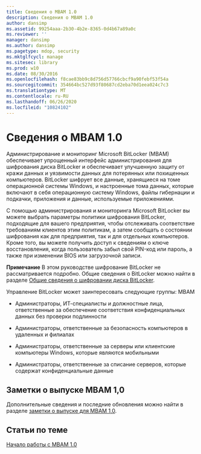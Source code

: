 ```yaml
---
title: Сведения о MBAM 1.0
description: Сведения о MBAM 1.0
author: dansimp
ms.assetid: 99254aaa-2b30-4b2e-8365-0d4b67a89a0c
ms.reviewer: ''
manager: dansimp
ms.author: dansimp
ms.pagetype: mdop, security
ms.mktglfcycl: manage
ms.sitesec: library
ms.prod: w10
ms.date: 08/30/2016
ms.openlocfilehash: f8cae83bb9c8d756d57766cbcf9a90febf53f54a
ms.sourcegitcommit: 354664bc527d93f80687cd2eba70d1eea024c7c3
ms.translationtype: MT
ms.contentlocale: ru-RU
ms.lasthandoff: 06/26/2020
ms.locfileid: "10824102"
---
```

# Сведения о MBAM 1.0


Администрирование и мониторинг Microsoft BitLocker (MBAM) обеспечивает упрощенный интерфейс администрирования для шифрования диска BitLocker и обеспечивает улучшенную защиту от кражи данных и уязвимости данных для потерянных или похищенных компьютеров. BitLocker шифрует все данные, хранящиеся на томе операционной системы Windows, и настроенные тома данных, которые включают в себя операционную систему Windows, файлы гибернации и подкачки, приложения и данные, используемые приложениями.

С помощью администрирования и мониторинга Microsoft BitLocker вы можете выбрать параметры политики шифрования BitLocker, подходящие для вашего предприятия, чтобы отслеживать соответствие требованиям клиентов этим политикам, а затем сообщать о состоянии шифрования как для предприятия, так и для отдельных компьютеров. Кроме того, вы можете получить доступ к сведениям о ключе восстановления, когда пользователь забыл свой PIN-код или пароль, а также при изменении BIOS или загрузочной записи.

**Примечание**  В этом руководстве шифрование BitLocker не рассматривается подробно. Общие сведения о BitLocker можно найти в разделе [Общие сведения о шифровании диска BitLocker](https://go.microsoft.com/fwlink/p/?LinkId=225013).

 

Управление BitLocker может заинтересовать следующие группы: MBAM

-   Администраторы, ИТ-специалисты и должностные лица, ответственные за обеспечение соответствия конфиденциальных данных без проверки подлинности

-   Администраторы, ответственные за безопасность компьютеров в удаленных и филиалах

-   Администраторы, ответственные за серверы или клиентские компьютеры Windows, которые являются мобильными

-   Администраторы, ответственные за списание серверов, которые содержат конфиденциальные данные

## Заметки о выпуске MBAM 1,0


Дополнительные сведения и последние обновления можно найти в разделе [заметки о выпуске для MBAM 1,0](release-notes-for-mbam-10.md).

## Статьи по теме


[Начало работы с MBAM 1.0](getting-started-with-mbam-10.md)

 

 





